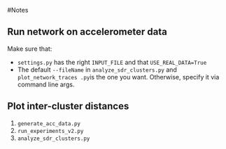 #Notes 

## Run network on accelerometer data
Make sure that:
* `settings.py` has the right `INPUT_FILE` and that `USE_REAL_DATA=True`
* The default `--fileName` in `analyze_sdr_clusters.py` and `plot_network_traces
.py`is the one you want. Otherwise, specify it via command line args.

## Plot inter-cluster distances
1. `generate_acc_data.py`
2. `run_experiments_v2.py`
3. `analyze_sdr_clusters.py`
